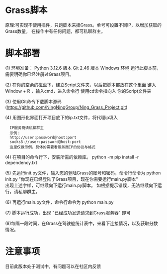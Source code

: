 # Grass脚本
  原理:可实现不使用插件，只跑脚本来挂Grass。单号可设置不同IP，以增加获取的Grass数量。
       在操作中有任何问题，都可私聊群主。

# 脚本部署
  (1) 环境准备： Python 3.12.6 版本
                Git    2.46 版本
                Windows 环境
      运行此脚本前，需要明确你已经注册过Grass项目。

  (2) 在你的空余的磁盘下，建立Script文件夹，以后把脚本都放在这个里面
      键入 Window + R ，输入cmd，进入命令行
      使用cd命令指向入  你的Script文件夹

   (3) 使用Git命令下载脚本源码
       (https://github.com/NingNingGroup/Ning_Grass_Project.git)

   (4) 用图形化界面打开项目底下的ip.txt文件，将代理ip填入

      IP服务商请私聊群主
      示例：
      http://user:password@host:port
      socks5://user:password@host:port
      这里仅做示例，具体的需要看服务商IP的协议与格式

   (4) 在项目的命令行下，安装所需的依赖库。
       python -m pip install -r dependency.txt

   (5) 先运行init.py文件，输入您的登陆Grass的账号和密码，命令行命令为 python init.py
        "你现在已经登陆了Grass项目，现在你需要运行main.py脚本"   
       出现上述字样，可继续向下运行main.py脚本。
       如根据提示错误，无法继续向下运行，请私聊群主。
      
   (6) 再运行main.py文件，命令行命令为 python main.py

   (7) 脚本运行成功，出现 "已经成功发送请求到Grass服务器" 即可

   (8)每隔一段时间，在Grass在驾驶舱统计表中，来看下连接情况，以及获取分数情况。

# 注意事项
   目前此版本处于测试中，有问题可以在社区内反馈


